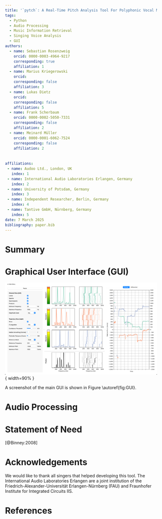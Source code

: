 ```yaml
---
title: '`pytch`: A Real-Time Pitch Analysis Tool For Polyphonic Vocal Music'
tags:
  - Python
  - Audio Processing
  - Music Information Retrieval
  - Singing Voice Analysis
  - GUI
authors:
  - name: Sebastian Rosenzweig
    orcid: 0000-0003-4964-9217
    corresponding: true
    affiliation: 1
  - name: Marius Kriegerowski
    orcid:
    corresponding: false
    affiliation: 3
  - name: Lukas Dietz
    orcid:
    corresponding: false
    affiliation: 5
  - name: Frank Scherbaum
    orcid: 0000-0002-5050-7331
    corresponding: false
    affiliation: 2
  - name: Meinard Müller
    orcid: 0000-0001-6062-7524
    corresponding: false
    affiliation: 2


affiliations:
 - name: Audoo Ltd., London, UK
   index: 1
 - name: International Audio Laboratories Erlangen, Germany
   index: 2
 - name: University of Potsdam, Germany
   index: 3
 - name: Independent Researcher, Berlin, Germany
   index: 4
 - name: Tantive GmbH, Nürnberg, Germany
   index: 5
date: 7 March 2025
bibliography: paper.bib
---
```


# Summary

# Graphical User Interface (GUI)
![`pytch` GUI.\label{fig:GUI}](../pictures/screenshot.png){ width=90% }

A screenshot of the main GUI is shown in Figure \autoref{fig:GUI}.

# Audio Processing

# Statement of Need

[@Binney:2008]

# Acknowledgements

We would like to thank all singers that helped developing this tool. The International Audio Laboratories Erlangen are a joint institution of the Friedrich-Alexander-Universität Erlangen-Nürnberg (FAU) and Fraunhofer Institute for Integrated Circuits IIS.

# References

